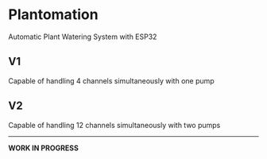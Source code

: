 # Plantomation
Automatic Plant Watering System with ESP32

## V1
Capable of handling 4 channels simultaneously with one pump

## V2
Capable of handling 12 channels simultaneously with two pumps

---
**WORK IN PROGRESS**